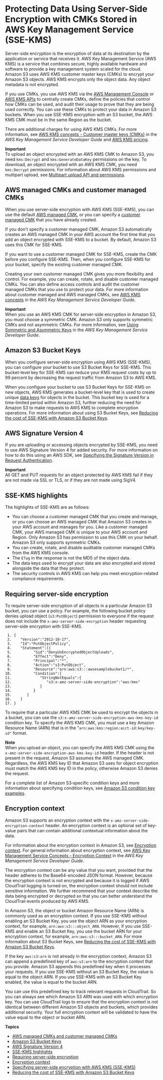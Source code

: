 # Protecting Data Using Server\-Side Encryption with CMKs Stored in AWS Key Management Service \(SSE\-KMS\)<a name="UsingKMSEncryption"></a>

Server\-side encryption is the encryption of data at its destination by the application or service that receives it\. AWS Key Management Service \(AWS KMS\) is a service that combines secure, highly available hardware and software to provide a key management system scaled for the cloud\. Amazon S3 uses AWS KMS customer master keys \(CMKs\) to encrypt your Amazon S3 objects\. AWS KMS encrypts only the object data\. Any object metadata is not encrypted\. 

If you use CMKs, you use AWS KMS via the [AWS Management Console](https://console.aws.amazon.com/kms) or [AWS KMS APIs](https://docs.aws.amazon.com/kms/latest/APIReference/) to centrally create CMKs, define the policies that control how CMKs can be used, and audit their usage to prove that they are being used correctly\. You can use these CMKs to protect your data in Amazon S3 buckets\. When you use SSE\-KMS encryption with an S3 bucket, the AWS KMS CMK must be in the same Region as the bucket\.

There are additional charges for using AWS KMS CMKs\. For more information, see [AWS KMS concepts \- Customer master keys \(CMKs\)](https://docs.aws.amazon.com/kms/latest/developerguide/concepts.html#master_keys) in the *AWS Key Management Service Developer Guide* and [AWS KMS pricing](https://aws.amazon.com/kms/pricing)\.

**Important**  
To upload an object encrypted with an AWS KMS CMK to Amazon S3, you need `kms:Decrypt` and `kms:GenerateDataKey` permissions on the key\. To download, an object encrypted with an AWS KMS CMK, you need `kms:Decrypt` permissions\. For information about AWS KMS permissions and multipart upload, see [Multipart upload API and permissions](mpuoverview.md#mpuAndPermissions)\.

## AWS managed CMKs and customer managed CMKs<a name="aws-managed-customer-managed-cmks"></a>

When you use server\-side encryption with AWS KMS \(SSE\-KMS\), you can use the default [AWS managed CMK](https://docs.aws.amazon.com/kms/latest/developerguide/concepts.html#aws-managed-cmk), or you can specify a [customer managed CMK](https://docs.aws.amazon.com/kms/latest/developerguide/concepts.html#customer-cmk) that you have already created\. 

If you don't specify a customer managed CMK, Amazon S3 automatically creates an AWS managed CMK in your AWS account the first time that you add an object encrypted with SSE\-KMS to a bucket\. By default, Amazon S3 uses this CMK for SSE\-KMS\. 

If you want to use a customer managed CMK for SSE\-KMS, create the CMK before you configure SSE\-KMS\. Then, when you configure SSE\-KMS for your bucket, specify the existing customer managed CMK\. 

Creating your own customer managed CMK gives you more flexibility and control\. For example, you can create, rotate, and disable customer managed CMKs\. You can also define access controls and audit the customer managed CMKs that you use to protect your data\. For more information about customer managed and AWS managed CMKs, see [AWS KMS concepts](https://docs.aws.amazon.com/kms/latest/developerguide/concepts.html) in the *AWS Key Management Service Developer Guide*\.

**Important**  
When you use an AWS KMS CMK for server\-side encryption in Amazon S3, you must choose a symmetric CMK\. Amazon S3 only supports symmetric CMKs and not asymmetric CMKs\. For more information, see [Using Symmetric and Asymmetric Keys](https://docs.aws.amazon.com/kms/latest/developerguide/symmetric-asymmetric.html) in the *AWS Key Management Service Developer Guide*\.

## Amazon S3 Bucket Keys<a name="sse-kms-bucket-keys"></a>

When you configure server\-side encryption using AWS KMS \(SSE\-KMS\), you can configure your bucket to use S3 Bucket Keys for SSE\-KMS\. This bucket\-level key for SSE\-KMS can reduce your KMS request costs by up to 99 percent by decreasing the request traffic from Amazon S3 to AWS KMS\. 

When you configure your bucket to use S3 Bucket Keys for SSE\-KMS on new objects, AWS KMS generates a bucket\-level key that is used to create unique [data keys](https://docs.aws.amazon.com/kms/latest/developerguide/concepts.html#data-keys) for objects in the bucket\. This bucket key is used for a time\-limited period within Amazon S3, further reducing the need for Amazon S3 to make requests to AWS KMS to complete encryption operations\. For more information about using S3 Bucket Keys, see [Reducing the cost of SSE\-KMS with Amazon S3 Bucket Keys](bucket-key.md)\.

## AWS Signature Version 4<a name="aws-signature-version-4-sse-kms"></a>

If you are uploading or accessing objects encrypted by SSE\-KMS, you need to use AWS Signature Version 4 for added security\. For more information on how to do this using an AWS SDK, see [Specifying the Signature Version in Request Authentication](UsingAWSSDK.md#specify-signature-version)\.

**Important**  
All GET and PUT requests for an object protected by AWS KMS fail if they are not made via SSL or TLS, or if they are not made using SigV4\.

## SSE\-KMS highlights<a name="sse-kms-highlights"></a>

The highlights of SSE\-KMS are as follows:
+ You can choose a customer managed CMK that you create and manage, or you can choose an AWS managed CMK that Amazon S3 creates in your AWS account and manages for you\. Like a customer managed CMK, your AWS managed CMK is unique to your AWS account and Region\. Only Amazon S3 has permission to use this CMK on your behalf\. Amazon S3 only supports symmetric CMKs\.
+ You can create, rotate, and disable auditable customer managed CMKs from the AWS KMS console\. 
+ The `ETag` in the response is not the MD5 of the object data\.
+ The data keys used to encrypt your data are also encrypted and stored alongside the data that they protect\. 
+ The security controls in AWS KMS can help you meet encryption\-related compliance requirements\.

## Requiring server\-side encryption<a name="require-sse-kms"></a>

To require server\-side encryption of all objects in a particular Amazon S3 bucket, you can use a policy\. For example, the following bucket policy denies upload object \(`s3:PutObject`\) permission to everyone if the request does not include the `x-amz-server-side-encryption` header requesting server\-side encryption with SSE\-KMS\.

```
 1. {
 2.    "Version":"2012-10-17",
 3.    "Id":"PutObjectPolicy",
 4.    "Statement":[{
 5.          "Sid":"DenyUnEncryptedObjectUploads",
 6.          "Effect":"Deny",
 7.          "Principal":"*",
 8.          "Action":"s3:PutObject",
 9.          "Resource":"arn:aws:s3:::awsexamplebucket1/*",
10.          "Condition":{
11.             "StringNotEquals":{
12.                "s3:x-amz-server-side-encryption":"aws:kms"
13.             }
14.          }
15.       }
16.    ]
17. }
```

To require that a particular AWS KMS CMK be used to encrypt the objects in a bucket, you can use the `s3:x-amz-server-side-encryption-aws-kms-key-id` condition key\. To specify the AWS KMS CMK, you must use a key Amazon Resource Name \(ARN\) that is in the "`arn:aws:kms:region:acct-id:key/key-id"` format\.

**Note**  
When you upload an object, you can specify the AWS KMS CMK using the `x-amz-server-side-encryption-aws-kms-key-id` header\. If the header is not present in the request, Amazon S3 assumes the AWS managed CMK\. Regardless, the AWS KMS key ID that Amazon S3 uses for object encryption must match the AWS KMS key ID in the policy, otherwise Amazon S3 denies the request\.

For a complete list of Amazon S3‐specific condition keys and more information about specifying condition keys, see [Amazon S3 condition key examples](amazon-s3-policy-keys.md)\.

## Encryption context<a name="encryption-context"></a>

Amazon S3 supports an encryption context with the `x-amz-server-side-encryption-context` header\. An encryption context is an optional set of key\-value pairs that can contain additional contextual information about the data\. 

For information about the encryption context in Amazon S3, see [Encryption context](#encryption-context)\. For general information about encryption context, see [AWS Key Management Service Concepts \- Encryption Context](https://docs.aws.amazon.com/kms/latest/developerguide/concepts.html#encrypt_context) in the *AWS Key Management Service Developer Guide*\. 

The encryption context can be any value that you want, provided that the header adheres to the Base64\-encoded JSON format\. However, because the encryption context is not encrypted and because it is logged if AWS CloudTrail logging is turned on, the encryption context should not include sensitive information\. We further recommend that your context describe the data being encrypted or decrypted so that you can better understand the CloudTrail events produced by AWS KMS\.

In Amazon S3, the object or bucket Amazon Resource Name \(ARN\) is commonly used as an encryption context\. If you use SSE\-KMS without enabling an S3 Bucket Key, you use the object ARN as your encryption context, for example, `arn:aws:s3:::object_ARN`\. However, if you use SSE\-KMS and enable an S3 Bucket Key, you use the bucket ARN for your encryption context, for example, `arn:aws:s3:::bucket_ARN`\. For more information about S3 Bucket Keys, see [Reducing the cost of SSE\-KMS with Amazon S3 Bucket Keys](bucket-key.md)\.

If the key `aws:s3:arn` is not already in the encryption context, Amazon S3 can append a predefined key of `aws:s3:arn` to the encryption context that you provide\. Amazon S3 appends this predefined key when it processes your requests\. If you use SSE\-KMS without an S3 Bucket Key, the value is equal to the object ARN\. If you use SSE\-KMS with an S3 Bucket Key enabled, the value is equal to the bucket ARN\. 

You can use this predefined key to track relevant requests in CloudTrail\. So you can always see which Amazon S3 ARN was used with which encryption key\. You can use CloudTrail logs to ensure that the encryption context is not identical between different Amazon S3 objects and buckets, which provides additional security\. Your full encryption context will be validated to have the value equal to the object or bucket ARN\. 

**Topics**
+ [AWS managed CMKs and customer managed CMKs](#aws-managed-customer-managed-cmks)
+ [Amazon S3 Bucket Keys](#sse-kms-bucket-keys)
+ [AWS Signature Version 4](#aws-signature-version-4-sse-kms)
+ [SSE\-KMS highlights](#sse-kms-highlights)
+ [Requiring server\-side encryption](#require-sse-kms)
+ [Encryption context](#encryption-context)
+ [Specifying server\-side encryption with AWS KMS \(SSE\-KMS\)](specifying-kms-encryption.md)
+ [Reducing the cost of SSE\-KMS with Amazon S3 Bucket Keys](bucket-key.md)